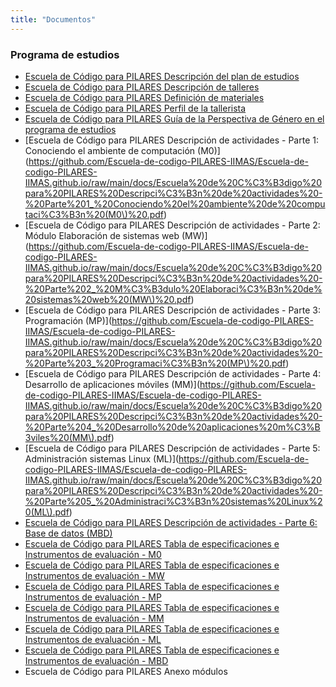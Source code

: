 ```yaml
---
title: "Documentos"
---
```


### Programa de estudios

* [Escuela de Código para PILARES Descripción del plan de
    estudios](https://github.com/Escuela-de-codigo-PILARES-IIMAS/Escuela-de-codigo-PILARES-IIMAS.github.io/raw/main/docs/Escuela%20de%20C%C3%B3digo%20para%20PILARES%20Descripci%C3%B3n%20del%20plan%20de%20estudios.pdf)
* [Escuela de Código para PILARES Descripción de
    talleres](https://github.com/Escuela-de-codigo-PILARES-IIMAS/Escuela-de-codigo-PILARES-IIMAS.github.io/raw/main/docs/Escuela%20de%20C%C3%B3digo%20para%20PILARES%20Descripci%C3%B3n%20de%20talleres.pdf)
* [Escuela de Código para PILARES Definición de
    materiales](https://github.com/Escuela-de-codigo-PILARES-IIMAS/Escuela-de-codigo-PILARES-IIMAS.github.io/raw/main/docs/Escuela%20de%20C%C3%B3digo%20para%20PILARES%20Definici%C3%B3n%20de%20materiales.pdf)
* [Escuela de Código para PILARES Perfil de la
    tallerista](https://github.com/Escuela-de-codigo-PILARES-IIMAS/Escuela-de-codigo-PILARES-IIMAS.github.io/raw/main/docs/Escuela%20de%20C%C3%B3digo%20para%20PILARES%20Perfil%20de%20la%20tallerista.pdf)
* [Escuela de Código para PILARES Guía de la Perspectiva de Género en el
    programa de
    estudios](https://github.com/Escuela-de-codigo-PILARES-IIMAS/Escuela-de-codigo-PILARES-IIMAS.github.io/raw/main/docs/Escuela%20de%20C%C3%B3digo%20para%20PILARES%20Gu%C3%ADa%20de%20la%20Perspectiva%20de%20G%C3%A9nero%20en%20el%20programa%20de%20estudios.pdf)
* [Escuela de Código para PILARES Descripción de actividades - Parte 1:
    Conociendo el ambiente de computación
    (M0)](https://github.com/Escuela-de-codigo-PILARES-IIMAS/Escuela-de-codigo-PILARES-IIMAS.github.io/raw/main/docs/Escuela%20de%20C%C3%B3digo%20para%20PILARES%20Descripci%C3%B3n%20de%20actividades%20-%20Parte%201_%20Conociendo%20el%20ambiente%20de%20computaci%C3%B3n%20(M0\)%20.pdf)
* [Escuela de Código para PILARES Descripción de actividades - Parte 2: Módulo
    Elaboración de sistemas web
    (MW)](https://github.com/Escuela-de-codigo-PILARES-IIMAS/Escuela-de-codigo-PILARES-IIMAS.github.io/raw/main/docs/Escuela%20de%20C%C3%B3digo%20para%20PILARES%20Descripci%C3%B3n%20de%20actividades%20-%20Parte%202_%20M%C3%B3dulo%20Elaboraci%C3%B3n%20de%20sistemas%20web%20(MW\)%20.pdf)
* [Escuela de Código para PILARES Descripción de actividades - Parte 3:
    Programación
    (MP)](https://github.com/Escuela-de-codigo-PILARES-IIMAS/Escuela-de-codigo-PILARES-IIMAS.github.io/raw/main/docs/Escuela%20de%20C%C3%B3digo%20para%20PILARES%20Descripci%C3%B3n%20de%20actividades%20-%20Parte%203_%20Programaci%C3%B3n%20(MP\)%20.pdf)
* [Escuela de Código para PILARES Descripción de actividades - Parte 4:
    Desarrollo de aplicaciones móviles
    (MM)](https://github.com/Escuela-de-codigo-PILARES-IIMAS/Escuela-de-codigo-PILARES-IIMAS.github.io/raw/main/docs/Escuela%20de%20C%C3%B3digo%20para%20PILARES%20Descripci%C3%B3n%20de%20actividades%20-%20Parte%204_%20Desarrollo%20de%20aplicaciones%20m%C3%B3viles%20(MM\).pdf)
* [Escuela de Código para PILARES Descripción de actividades - Parte 5:
    Administración sistemas Linux
    (ML)](https://github.com/Escuela-de-codigo-PILARES-IIMAS/Escuela-de-codigo-PILARES-IIMAS.github.io/raw/main/docs/Escuela%20de%20C%C3%B3digo%20para%20PILARES%20Descripci%C3%B3n%20de%20actividades%20-%20Parte%205_%20Administraci%C3%B3n%20sistemas%20Linux%20(ML\).pdf)
* [Escuela de Código para PILARES Descripción de actividades - Parte 6: Base de
    datos
    (MBD)](https://github.com/Escuela-de-codigo-PILARES-IIMAS/Escuela-de-codigo-PILARES-IIMAS.github.io/raw/main/docs/Escuela%20de%20C%C3%B3digo%20para%20PILARES%20Descripci%C3%B3n%20de%20actividades%20-%20Parte%206_%20Base%20de%20datos%20(MBD).pdf)
* [Escuela de Código para PILARES Tabla de especificaciones e Instrumentos de
    evaluación -
    M0](https://github.com/Escuela-de-codigo-PILARES-IIMAS/Escuela-de-codigo-PILARES-IIMAS.github.io/raw/main/docs/Escuela%20de%20C%C3%B3digo%20para%20PILARES%20Tabla%20de%20especificaciones%20e%20Instrumentos%20de%20evaluaci%C3%B3n%20-%20M0%20.pdf)
* [Escuela de Código para PILARES Tabla de especificaciones e Instrumentos de
    evaluación -
    MW](https://github.com/Escuela-de-codigo-PILARES-IIMAS/Escuela-de-codigo-PILARES-IIMAS.github.io/raw/main/docs/Escuela%20de%20C%C3%B3digo%20para%20PILARES%20Tabla%20de%20especificaciones%20e%20Instrumentos%20de%20evaluaci%C3%B3n%20-%20MW.pdf)
* [Escuela de Código para PILARES Tabla de especificaciones e Instrumentos de
    evaluación -
    MP](https://github.com/Escuela-de-codigo-PILARES-IIMAS/Escuela-de-codigo-PILARES-IIMAS.github.io/raw/main/docs/Escuela%20de%20C%C3%B3digo%20para%20PILARES%20Tabla%20de%20especificaciones%20e%20Instrumentos%20de%20evaluaci%C3%B3n%20-%20MP.pdf)
* [Escuela de Código para PILARES Tabla de especificaciones e Instrumentos de
    evaluación -
    MM](https://github.com/Escuela-de-codigo-PILARES-IIMAS/Escuela-de-codigo-PILARES-IIMAS.github.io/raw/main/docs/Escuela%20de%20C%C3%B3digo%20para%20PILARES%20Tabla%20de%20especificaciones%20e%20Instrumentos%20de%20evaluaci%C3%B3n%20-%20MM.pdf)
* [Escuela de Código para PILARES Tabla de especificaciones e Instrumentos de
    evaluación -
    ML](https://github.com/Escuela-de-codigo-PILARES-IIMAS/Escuela-de-codigo-PILARES-IIMAS.github.io/raw/main/docs/Escuela%20de%20C%C3%B3digo%20para%20PILARES%20Tabla%20de%20especificaciones%20e%20Instrumentos%20de%20evaluaci%C3%B3n%20-%20ML.pdf)
* [Escuela de Código para PILARES Tabla de especificaciones e Instrumentos de
    evaluación -
    MBD](https://github.com/Escuela-de-codigo-PILARES-IIMAS/Escuela-de-codigo-PILARES-IIMAS.github.io/raw/main/docs/Escuela%20de%20C%C3%B3digo%20para%20PILARES%20Tabla%20de%20especificaciones%20e%20Instrumentos%20de%20evaluaci%C3%B3n%20-%20MBD.pdf)
* Escuela de Código para PILARES Anexo módulos

